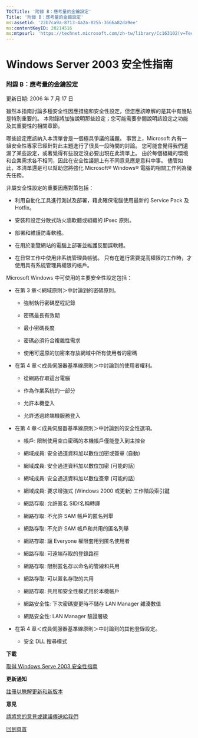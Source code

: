 ```yaml
---
TOCTitle: '附錄 B：應考量的金鑰設定'
Title: '附錄 B：應考量的金鑰設定'
ms:assetid: '22b7ca9a-8713-4a2a-8255-3666a82da9ee'
ms:contentKeyID: 20214516
ms:mtpsurl: 'https://technet.microsoft.com/zh-tw/library/Cc163102(v=TechNet.10)'
---
```


Windows Server 2003 安全性指南
==============================

### 附錄 B：應考量的金鑰設定

更新日期: 2006 年 7 月 17 日

雖然本指南討論多種安全性因應措施和安全性設定，但您應該瞭解的是其中有幾點是特別重要的。 本附錄將加強說明那些設定；您可能需要參閱說明該設定之功能及其重要性的相關章節。

哪些設定應該納入本清單會是一個極具爭議的議題。 事實上，Microsoft 內有一組安全性專家已經針對此主題進行了很長一段時間的討論。 您可能會覺得我們遺漏了某些設定，或著覺得有些設定沒必要出現在此清單上。 由於每個組織的環境和企業需求各不相同，因此在安全性議題上有不同意見應是意料中事。 儘管如此，本清單還是可以幫助您將強化 Microsoft® Windows® 電腦的相關工作列為優先任務。

非屬安全性設定的重要因應對策包括：

-   利用自動化工具進行測試及部署，藉此確保電腦使用最新的 Service Pack 及 Hotfix。

-   安裝和設定分散式防火牆軟體或組織的 IPsec 原則。

-   部署和維護防毒軟體。

-   在用於瀏覽網站的電腦上部署並維護反間諜軟體。

-   在日常工作中使用非系統管理員帳號。 只有在進行需要提高權限的工作時，才使用具有系統管理員權限的帳戶。

Microsoft Windows 中可使用的主要安全性設定包括：

-   在第 3 章＜網域原則＞中討論到的密碼原則。

    -   強制執行密碼歷程記錄

    -   密碼最長有效期

    -   最小密碼長度

    -   密碼必須符合複雜性需求

    -   使用可還原的加密來存放網域中所有使用者的密碼

-   在第 4 章＜成員伺服器基準線原則＞中討論到的使用者權利。

    -   從網路存取這台電腦

    -   作為作業系統的一部分

    -   允許本機登入

    -   允許透過終端機服務登入

-   在第 4 章＜成員伺服器基準線原則＞中討論到的安全性選項。

    -   帳戶: 限制使用空白密碼的本機帳戶僅能登入到主控台

    -   網域成員: 安全通道資料加以數位加密或簽章 (自動)

    -   網域成員: 安全通道資料加以數位加密 (可能的話)

    -   網域成員: 安全通道資料加以數位簽章 (可能的話)

    -   網域成員: 要求增強式 (Windows 2000 或更新) 工作階段索引鍵

    -   網路存取: 允許匿名 SID/名稱轉譯

    -   網路存取: 不允許 SAM 帳戶的匿名列舉

    -   網路存取: 不允許 SAM 帳戶和共用的匿名列舉

    -   網路存取: 讓 Everyone 權限套用到匿名使用者

    -   網路存取: 可遠端存取的登錄路徑

    -   網路存取: 限制匿名存以命名的管線和共用

    -   網路存取: 可以匿名存取的共用

    -   網路存取: 共用和安全性模式用於本機帳戶

    -   網路安全性: 下次密碼變更時不儲存 LAN Manager 雜湊數值

    -   網路安全性: LAN Manager 驗證層級

-   在第 4 章＜成員伺服器基準線原則＞中討論到的其他登錄設定。

    -   安全 DLL 搜尋模式

**下載**

[取得 Windows Serve 2003 安全性指南](https://go.microsoft.com/fwlink/?linkid=14846)

**更新通知**

[註冊以瞭解更新和新版本](https://go.microsoft.com/fwlink/?linkid=54982)

**意見**

[請將您的意見或建議傳送給我們](mailto:secwish@microsoft.com?subject=windows%20server%202003%20安全性指南)

[](#mainsection)[回到頁首](#mainsection)